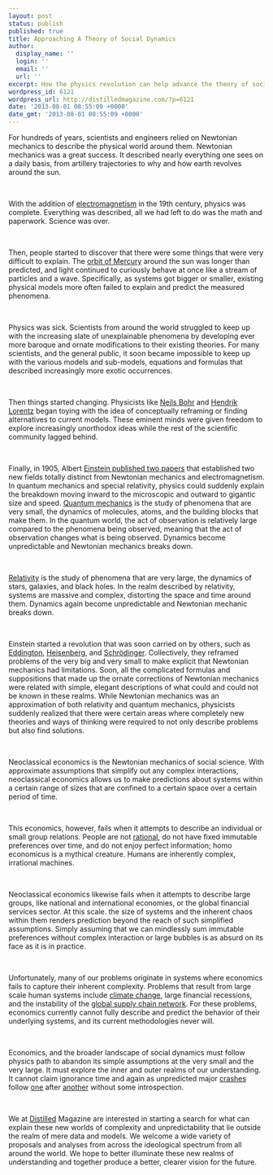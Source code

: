 ```yaml
---
layout: post
status: publish
published: true
title: Approaching A Theory of Social Dynamics
author:
  display_name: ''
  login: ''
  email: ''
  url: ''
excerpt: How the physics revolution can help advance the theory of social dynamics.
wordpress_id: 6121
wordpress_url: http://distilledmagazine.com/?p=6121
date: '2013-08-01 08:55:09 +0000'
date_gmt: '2013-08-01 08:55:09 +0000'
---
```

<p dir="ltr">For hundreds of years, scientists and engineers relied on Newtonian mechanics to describe the physical world around them. Newtonian mechanics was a great success. It described nearly everything one sees on a daily basis, from artillery trajectories to why and how earth revolves around the sun.</p>
<p dir="ltr">
<p>&nbsp;</p>
<p dir="ltr">With the addition of <a href="http://distilledmagazine.com/wp-content/uploads/2013/08/Electromagnetism.html">electromagnetism</a> in the 19th century, physics was complete. Everything was described, all we had left to do was the math and paperwork. Science was over.</p>
<p dir="ltr">
<p>&nbsp;</p>
<p dir="ltr">Then, people started to discover that there were some things that were very difficult to explain. The <a href="http://distilledmagazine.com/wp-content/uploads/2013/08/orbit-of-mercury">orbit of Mercury</a> around the sun was longer than predicted, and light continued to curiously behave at once like a stream of particles and a wave. Specifically, as systems got bigger or smaller, existing physical models more often failed to explain and predict the measured phenomena.</p>
<p dir="ltr">
<p>&nbsp;</p>
<p dir="ltr">Physics was sick. Scientists from around the world struggled to keep up with the increasing slate of unexplainable phenomena by developing ever more baroque and ornate modifications to their existing theories. For many scientists, and the general public, it soon became impossible to keep up with the various models and sub-models, equations and formulas that described increasingly more exotic occurrences.</p>
<p dir="ltr">
<p>&nbsp;</p>
<p dir="ltr">Then things started changing. Physicists like <a href="http://distilledmagazine.com/wp-content/uploads/2013/08/Niels_Bohr">Neils Bohr</a> and <a href="http://distilledmagazine.com/wp-content/uploads/2013/08/Hendrik_Lorentz">Hendrik Lorentz</a> began toying with the idea of conceptually reframing or finding alternatives to current models. These eminent minds were given freedom to explore increasingly unorthodox ideas while the rest of the scientific community lagged behind.</p>
<p dir="ltr">
<p>&nbsp;</p>
<p dir="ltr">Finally, in 1905, Albert <a href="http://distilledmagazine.com/wp-content/uploads/2013/08/Annus_Mirabilis_papers">Einstein published two papers</a> that established two new fields totally distinct from Newtonian mechanics and electromagnetism. In quantum mechanics and special relativity, physics could suddenly explain the breakdown moving inward to the microscopic and outward to gigantic size and speed. <a href="http://distilledmagazine.com/wp-content/uploads/2013/08/Quantum_mechanics">Quantum mechanics</a> is the study of phenomena that are very small, the dynamics of molecules, atoms, and the building blocks that make them. In the quantum world, the act of observation is relatively large compared to the phenomena being observed, meaning that the act of observation changes what is being observed. Dynamics become unpredictable and Newtonian mechanics breaks down.</p>
<p dir="ltr">
<p>&nbsp;</p>
<p dir="ltr"><a href="http://distilledmagazine.com/wp-content/uploads/2013/08/Theory_of_relativity">Relativity</a> is the study of phenomena that are very large, the dynamics of stars, galaxies, and black holes. In the realm described by relativity, systems are massive and complex, distorting the space and time around them. Dynamics again become unpredictable and Newtonian mechanic breaks down.</p>
<p dir="ltr">
<p>&nbsp;</p>
<p dir="ltr">Einstein started a revolution that was soon carried on by others, such as <a href="http://distilledmagazine.com/wp-content/uploads/2013/08/Arthur_Eddington">Eddington</a>, <a href="http://distilledmagazine.com/wp-content/uploads/2013/08/Werner_Heisenberg">Heisenberg</a>, and <a href="http://distilledmagazine.com/wp-content/uploads/2013/08/Erwin_Schr%C3%B6dinger">Schrödinger</a>. Collectively, they reframed problems of the very big and very small to make explicit that Newtonian mechanics had limitations. Soon, all the complicated formulas and suppositions that made up the ornate corrections of Newtonian mechanics were related with simple, elegant descriptions of what could and could not be known in these realms. While Newtonian mechanics was an approximation of both relativity and quantum mechanics, physicists suddenly realized that there were certain areas where completely new theories and ways of thinking were required to not only describe problems but also find solutions.</p>
<p dir="ltr">
<p>&nbsp;</p>
<p dir="ltr">Neoclassical economics is the Newtonian mechanics of social science. With approximate assumptions that simplify out any complex interactions, neoclassical economics allows us to make predictions about systems within a certain range of sizes that are confined to a certain space over a certain period of time.</p>
<p dir="ltr">
<p>&nbsp;</p>
<p dir="ltr">This economics, however, fails when it attempts to describe an individual or small group relations. People are not <a href="http://distilledmagazine.com/wp-content/uploads/2013/08/Rational_choice_theory">rational</a>, do not have fixed immutable preferences over time, and do not enjoy perfect information; homo economicus is a mythical creature. Humans are inherently complex, irrational machines.</p>
<p dir="ltr">
<p>&nbsp;</p>
<p dir="ltr">Neoclassical economics likewise fails when it attempts to describe large groups, like national and international economies, or the global financial services sector. At this scale. the size of systems and the inherent chaos within them renders prediction beyond the reach of such simplified assumptions. Simply assuming that we can mindlessly sum immutable preferences without complex interaction or large bubbles is as absurd on its face as it is in practice.</p>
<p dir="ltr">
<p>&nbsp;</p>
<p dir="ltr">Unfortunately, many of our problems originate in systems where economics fails to capture their inherent complexity. Problems that result from large scale human systems include <a href="http://distilledmagazine.com/bipartisan-climate-change/">climate change</a>, large financial recessions, and the instability of the <a href="http://distilledmagazine.com/robbing-futures-illicit-financial-flows-in-the-global-economy/">global supply chain network</a>. For these problems, economics currently cannot fully describe and predict the behavior of their underlying systems, and its current methodologies never will.</p>
<p dir="ltr">
<p>&nbsp;</p>
<p dir="ltr">Economics, and the broader landscape of social dynamics must follow physics path to abandon its simple assumptions at the very small and the very large. It must explore the inner and outer realms of our understanding. It cannot claim ignorance time and again as unpredicted major <a href="http://distilledmagazine.com/wp-content/uploads/2013/08/Japanese_asset_price_bubble" target="_blank">crashes</a> follow <a href="http://distilledmagazine.com/wp-content/uploads/2013/08/1997_Asian_financial_crisis" target="_blank">one</a> after <a href="http://distilledmagazine.com/wp-content/uploads/2013/08/Financial_crisis_of_2007%E2%80%9308" target="_blank">another</a> without some introspection.</p>
<p dir="ltr">
<p>&nbsp;</p>
<p dir="ltr">We at <a href="http://distilledmagazine.com/">Distilled</a> Magazine are interested in starting a search for what can explain these new worlds of complexity and unpredictability that lie outside the realm of mere data and models. We welcome a wide variety of proposals and analyses from across the ideological spectrum from all around the world. We hope to better illuminate these new realms of understanding and together produce a better, clearer vision for the future.</p>
<p dir="ltr">
<p>&nbsp;</p>
